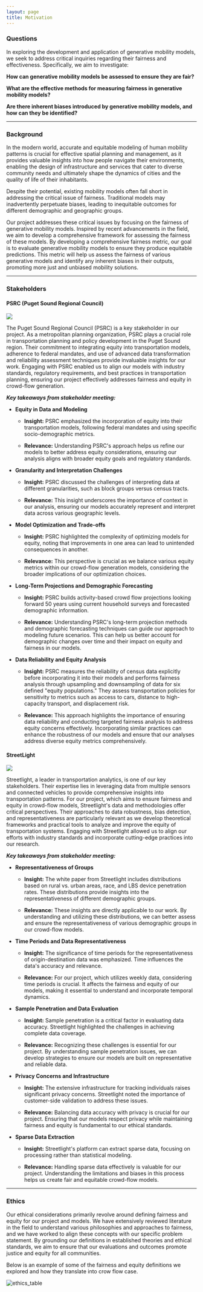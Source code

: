 ```yaml
---
layout: page
title: Motivation
---
```


### Questions

In exploring the development and application of generative mobility models, we seek to address critical inquiries regarding their fairness and effectiveness. Specifically, we aim to investigate:



**How can generative mobility models be assessed to ensure they are fair?**

**What are the effective methods for measuring fairness in generative mobility models?**

**Are there inherent biases introduced by generative mobility models, and how can they be identified?**



---

### Background

In the modern world, accurate and equitable modeling of human mobility patterns is crucial for effective spatial planning and management, as it provides valuable insights into how people navigate their environments, enabling the design of infrastructure and services that cater to diverse community needs and ultimately shape the dynamics of cities and the quality of life of their inhabitants.

Despite their potential, existing mobility models often fall short in addressing the critical issue of fairness. Traditional models may inadvertently perpetuate biases, leading to inequitable outcomes for different demographic and geographic groups.

Our project addresses these critical issues by focusing on the fairness of generative mobility models. Inspired by recent advancements in the field, we aim to develop a comprehensive framework for assessing the fairness of these models. By developing a comprehensive fairness metric, our goal is to evaluate generative mobility models to ensure they produce equitable predictions. This metric will help us assess the fairness of various generative models and identify any inherent biases in their outputs, promoting more just and unbiased mobility solutions.


---

### Stakeholders

#### PSRC (Puget Sound Regional Council)

<img src="{{ site.url }}{{ site.baseurl }}/assets/img/psrc.jpg">


The Puget Sound Regional Council (PSRC) is a key stakeholder in our project. As a metropolitan planning organization, PSRC plays a crucial role in transportation planning and policy development in the Puget Sound region. Their commitment to integrating equity into transportation models, adherence to federal mandates, and use of advanced data transformation and reliability assessment techniques provide invaluable insights for our work. Engaging with PSRC enabled us to align our models with industry standards, regulatory requirements, and best practices in transportation planning, ensuring our project effectively addresses fairness and equity in crowd-flow generation.

***Key takeaways from stakeholder meeting:***

* **Equity in Data and Modeling**

    * **Insight:** PSRC emphasized the incorporation of equity into their transportation models, following federal mandates and using specific socio-demographic metrics.

    * **Relevance:** Understanding PSRC's approach helps us refine our models to better address equity considerations, ensuring our analysis aligns with broader equity goals and regulatory standards.

* **Granularity and Interpretation Challenges**

    * **Insight:** PSRC discussed the challenges of interpreting data at different granularities, such as block groups versus census tracts.
    
    * **Relevance:** This insight underscores the importance of context in our analysis, ensuring our models accurately represent and interpret data across various geographic levels.

* **Model Optimization and Trade-offs**

    * **Insight:** PSRC highlighted the complexity of optimizing models for equity, noting that improvements in one area can lead to unintended consequences in another.

    * **Relevance:** This perspective is crucial as we balance various equity metrics within our crowd-flow generation models, considering the broader implications of our optimization choices.

* **Long-Term Projections and Demographic Forecasting**

    * **Insight:** PSRC builds activity-based crowd flow projections looking forward 50 years using current household surveys and forecasted demographic information.

    * **Relevance:** Understanding PSRC's long-term projection methods and demographic forecasting techniques can guide our approach to modeling future scenarios. This can help us better account for demographic changes over time and their impact on equity and fairness in our models.

* **Data Reliability and Equity Analysis**

    * **Insight:** PSRC measures the reliability of census data explicitly before incorporating it into their models and performs fairness analysis through upsampling and downsampling of data for six defined "equity populations." They assess transportation policies for sensitivity to metrics such as access to cars, distance to high-capacity transport, and displacement risk.

    * **Relevance:** This approach highlights the importance of ensuring data reliability and conducting targeted fairness analysis to address equity concerns effectively. Incorporating similar practices can enhance the robustness of our models and ensure that our analyses address diverse equity metrics comprehensively.


#### StreetLight

<img src="{{ site.url }}{{ site.baseurl }}/assets/img/streetlight.jpg">

Streetlight, a leader in transportation analytics, is one of our key stakeholders. Their expertise lies in leveraging data from multiple sensors and connected vehicles to provide comprehensive insights into transportation patterns. For our project, which aims to ensure fairness and equity in crowd-flow models, Streetlight's data and methodologies offer critical perspectives. Their approaches to data robustness, bias detection, and representativeness are particularly relevant as we develop theoretical frameworks and practical tools to analyze and improve the equity of transportation systems. Engaging with Streetlight allowed us to align our efforts with industry standards and incorporate cutting-edge practices into our research.

***Key takeaways from stakeholder meeting:***


* **Representativeness of Groups**

    * **Insight:** The white paper from Streetlight includes distributions based on rural vs. urban areas, race, and LBS device penetration rates. These distributions provide insights into the representativeness of different demographic groups.

    * **Relevance:** These insights are directly applicable to our work. By understanding and utilizing these distributions, we can better assess and ensure the representativeness of various demographic groups in our crowd-flow models.

* **Time Periods and Data Representativeness**

    * **Insight:** The significance of time periods for the representativeness of origin-destination data was emphasized. Time influences the data's accuracy and relevance.
    
    * **Relevance:** For our project, which utilizes weekly data, considering time periods is crucial. It affects the fairness and equity of our models, making it essential to understand and incorporate temporal dynamics.

* **Sample Penetration and Data Evaluation**

    * **Insight:** Sample penetration is a critical factor in evaluating data accuracy. Streetlight highlighted the challenges in achieving complete data coverage.
    
    * **Relevance:** Recognizing these challenges is essential for our project. By understanding sample penetration issues, we can develop strategies to ensure our models are built on representative and reliable data.

* **Privacy Concerns and Infrastructure**

    * **Insight:** The extensive infrastructure for tracking individuals raises significant privacy concerns. Streetlight noted the importance of customer-side validation to address these issues.
    
    * **Relevance:** Balancing data accuracy with privacy is crucial for our project. Ensuring that our models respect privacy while maintaining fairness and equity is fundamental to our ethical standards.

* **Sparse Data Extraction**

    * **Insight:** Streetlight's platform can extract sparse data, focusing on processing rather than statistical modeling.
    
    * **Relevance:** Handling sparse data effectively is valuable for our project. Understanding the limitations and biases in this process helps us create fair and equitable crowd-flow models.



---


### Ethics


Our ethical considerations primarily revolve around defining fairness and equity for our project and models. We have extensively reviewed literature in the field to understand various philosophies and approaches to fairness, and we have worked to align these concepts with our specific problem statement. By grounding our definitions in established theories and ethical standards, we aim to ensure that our evaluations and outcomes promote justice and equity for all communities.

Below is an example of some of the fairness and equity definitions we explored and how they translate into crow flow case.

![ethics_table](https://hackmd.io/_uploads/rJo1ou-90.png)


